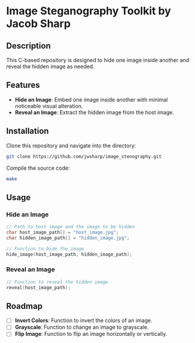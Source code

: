 # Image Steganography Toolkit by Jacob Sharp

## Description

This C-based repository is designed to hide one image inside another and reveal the hidden image as needed.

## Features

- **Hide an Image**: Embed one image inside another with minimal noticeable visual alteration.
- **Reveal an Image**: Extract the hidden image from the host image.

## Installation

Clone this repository and navigate into the directory:

```bash
git clone https://github.com/jwsharp/image_stenography.git
```

Compile the source code:

```bash
make
```

## Usage

### Hide an Image

```c
// Path to host image and the image to be hidden
char host_image_path[] = "host_image.jpg";
char hidden_image_path[] = "hidden_image.jpg";

// Function to hide the image
hide_image(host_image_path, hidden_image_path);
```

### Reveal an Image

```c
// Function to reveal the hidden image
reveal(host_image_path);
```

## Roadmap

- [ ] **Invert Colors**: Function to invert the colors of an image.
- [ ] **Grayscale**: Function to change an image to grayscale.
- [ ] **Flip Image**: Function to flip an image horizontally or vertically.
